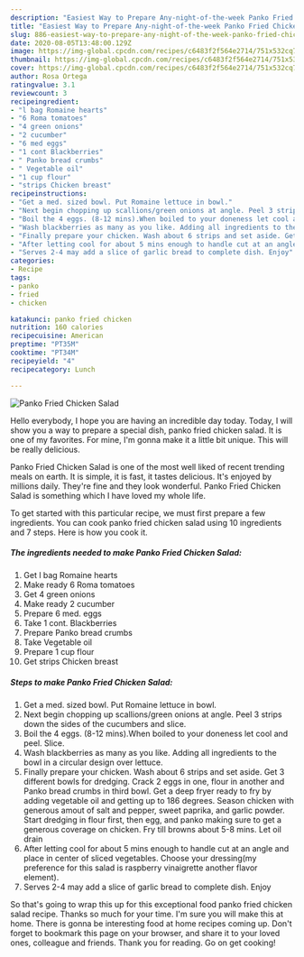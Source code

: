 ```yaml
---
description: "Easiest Way to Prepare Any-night-of-the-week Panko Fried Chicken Salad"
title: "Easiest Way to Prepare Any-night-of-the-week Panko Fried Chicken Salad"
slug: 886-easiest-way-to-prepare-any-night-of-the-week-panko-fried-chicken-salad
date: 2020-08-05T13:48:00.129Z
image: https://img-global.cpcdn.com/recipes/c6483f2f564e2714/751x532cq70/panko-fried-chicken-salad-recipe-main-photo.jpg
thumbnail: https://img-global.cpcdn.com/recipes/c6483f2f564e2714/751x532cq70/panko-fried-chicken-salad-recipe-main-photo.jpg
cover: https://img-global.cpcdn.com/recipes/c6483f2f564e2714/751x532cq70/panko-fried-chicken-salad-recipe-main-photo.jpg
author: Rosa Ortega
ratingvalue: 3.1
reviewcount: 3
recipeingredient:
- "l bag Romaine hearts"
- "6 Roma tomatoes"
- "4 green onions"
- "2 cucumber"
- "6 med eggs"
- "1 cont Blackberries"
- " Panko bread crumbs"
- " Vegetable oil"
- "1 cup flour"
- "strips Chicken breast"
recipeinstructions:
- "Get a med. sized bowl. Put Romaine lettuce in bowl."
- "Next begin chopping up scallions/green onions at angle. Peel 3 strips down the sides of the cucumbers and slice."
- "Boil the 4 eggs. (8-12 mins).When boiled to your doneness let cool and peel. Slice."
- "Wash blackberries as many as you like. Adding all ingredients to the bowl in a circular design over lettuce."
- "Finally prepare your chicken. Wash about 6 strips and set aside. Get 3 different bowls for dredging. Crack 2 eggs in one, flour in another and Panko bread crumbs in third bowl. Get a deep fryer ready to fry by adding vegetable oil and getting up to 186 degrees. Season chicken with generous amout of salt and pepper, sweet paprika, and garlic powder. Start dredging in flour first, then egg, and panko making sure to get a generous coverage on chicken. Fry till browns about 5-8 mins. Let oil drain"
- "After letting cool for about 5 mins enough to handle cut at an angle and place in center of sliced vegetables. Choose your dressing(my preference for this salad is raspberry vinaigrette another flavor element)."
- "Serves 2-4 may add a slice of garlic bread to complete dish. Enjoy"
categories:
- Recipe
tags:
- panko
- fried
- chicken

katakunci: panko fried chicken 
nutrition: 160 calories
recipecuisine: American
preptime: "PT35M"
cooktime: "PT34M"
recipeyield: "4"
recipecategory: Lunch

---
```



![Panko Fried Chicken Salad](https://img-global.cpcdn.com/recipes/c6483f2f564e2714/751x532cq70/panko-fried-chicken-salad-recipe-main-photo.jpg)

Hello everybody, I hope you are having an incredible day today. Today, I will show you a way to prepare a special dish, panko fried chicken salad. It is one of my favorites. For mine, I'm gonna make it a little bit unique. This will be really delicious.

Panko Fried Chicken Salad is one of the most well liked of recent trending meals on earth. It is simple, it is fast, it tastes delicious. It's enjoyed by millions daily. They're fine and they look wonderful. Panko Fried Chicken Salad is something which I have loved my whole life.




To get started with this particular recipe, we must first prepare a few ingredients. You can cook panko fried chicken salad using 10 ingredients and 7 steps. Here is how you cook it.

<!--inarticleads1-->

##### The ingredients needed to make Panko Fried Chicken Salad:

1. Get l bag Romaine hearts
1. Make ready 6 Roma tomatoes
1. Get 4 green onions
1. Make ready 2 cucumber
1. Prepare 6 med. eggs
1. Take 1 cont. Blackberries
1. Prepare  Panko bread crumbs
1. Take  Vegetable oil
1. Prepare 1 cup flour
1. Get strips Chicken breast




<!--inarticleads2-->

##### Steps to make Panko Fried Chicken Salad:

1. Get a med. sized bowl. Put Romaine lettuce in bowl.
1. Next begin chopping up scallions/green onions at angle. Peel 3 strips down the sides of the cucumbers and slice.
1. Boil the 4 eggs. (8-12 mins).When boiled to your doneness let cool and peel. Slice.
1. Wash blackberries as many as you like. Adding all ingredients to the bowl in a circular design over lettuce.
1. Finally prepare your chicken. Wash about 6 strips and set aside. Get 3 different bowls for dredging. Crack 2 eggs in one, flour in another and Panko bread crumbs in third bowl. Get a deep fryer ready to fry by adding vegetable oil and getting up to 186 degrees. Season chicken with generous amout of salt and pepper, sweet paprika, and garlic powder. Start dredging in flour first, then egg, and panko making sure to get a generous coverage on chicken. Fry till browns about 5-8 mins. Let oil drain
1. After letting cool for about 5 mins enough to handle cut at an angle and place in center of sliced vegetables. Choose your dressing(my preference for this salad is raspberry vinaigrette another flavor element).
1. Serves 2-4 may add a slice of garlic bread to complete dish. Enjoy




So that's going to wrap this up for this exceptional food panko fried chicken salad recipe. Thanks so much for your time. I'm sure you will make this at home. There is gonna be interesting food at home recipes coming up. Don't forget to bookmark this page on your browser, and share it to your loved ones, colleague and friends. Thank you for reading. Go on get cooking!
